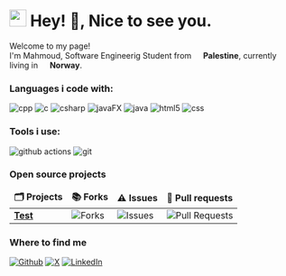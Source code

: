 <h1><img src="https://emojis.slackmojis.com/emojis/images/1531849430/4246/blob-sunglasses.gif?1531849430" width="30"/> Hey! 👋, Nice to see you.</h1>


<p>Welcome to my page! </br> I'm Mahmoud, Software Engineerig Student from <img src="https://cdn-icons-png.flaticon.com/512/168/168097.png" width="13"/> <b>Palestine</b>, currently living in <img src="https://cdn-icons-png.flaticon.com/512/168/168091.png" width="13"/> <b>Norway</b>. </p>
<h3>Languages i code with:</h3>
<p>
  <img alt="cpp" src="https://img.shields.io/badge/C%2B%2B-00599C?logo=c%2B%2B&logoColor=white&style=flat-square" />
  <img alt="c" src="https://img.shields.io/badge/c-%2300599C.svg?style=for-the-badge&logo=c&logoColor=white" />
  <img alt="csharp" src="https://img.shields.io/badge/c%23-%23239120.svg?style=for-the-badge&logo=csharp&logoColor=white" />
  <img alt="javaFX" src="https://img.shields.io/badge/JavaFX-00599C?logo=javafx&logoColor=white&style=flat-square" />
  <img alt="java" src="https://img.shields.io/badge/-Java-E34F26?logo=coffeescript&logoColor=white&logoWidth=30&style=for-the-badge" />
  <img alt="html5" src="https://img.shields.io/badge/-HTML5-E34F26?style=flat-square&logo=html5&logoColor=white" />
  <img alt="css" src="https://img.shields.io/badge/CSS3-1572B6?logo=css3&logoColor=white&style=flat-square" />
</p>
<h3>Tools i use:</h3>
<p>
  <img alt="github actions" src="https://img.shields.io/badge/-Github_Actions-2088FF?style=flat-square&logo=github-actions&logoColor=white" />
  <img alt="git" src="https://img.shields.io/badge/-Git-F05032?style=flat-square&logo=git&logoColor=white" />
</p>
<h3>Open source projects</h3>
<table>
  <thead align="center">
    <tr border: none;>
      <td><b>🗂️ Projects</b></td>
<!--       <td><b>⭐ Stars</b></td> -->
      <td><b>📚 Forks</b></td>
      <td><b>⚠️ Issues</b></td>
      <td><b>🧲 Pull requests</b></td>
    </tr>
  </thead>
  <tbody>
    <tr>
      <td><a href="https://github.com/intelicer"><b>Test</b></a></td>
<!--       <td><img alt="Stars" src="https://img.shields.io/github/stars/thmsgbrt/react-simple-pull-to-refresh?style=flat-square&labelColor=343b41"/></td> -->
      <td><img alt="Forks" src="https://img.shields.io/github/forks/thmsgbrt/react-simple-pull-to-refresh?style=flat-square&labelColor=343b41"/></td>
      <td><img alt="Issues" src="https://img.shields.io/github/issues/thmsgbrt/react-simple-pull-to-refresh?style=flat-square&labelColor=343b41"/></td>
      <td><img alt="Pull Requests" src="https://img.shields.io/github/issues-pr/thmsgbrt/react-simple-pull-to-refresh?style=flat-square&labelColor=343b41"/></td>
    </tr>
<!-- 	  <tr>
      <td><a href="https://github.com/thmsgbrt/Chrome-Extension-with-React-and-Typescript-Starter-Pack"><b>Typescript & React Chrome Extension Starter</b></a></td>
      <td><img alt="Stars" src="https://img.shields.io/github/stars/thmsgbrt/Chrome-Extension-with-React-and-Typescript-Starter-Pack?style=flat-square&labelColor=343b41"/></td>
      <td><img alt="Forks" src="https://img.shields.io/github/forks/thmsgbrt/Chrome-Extension-with-React-and-Typescript-Starter-Pack?style=flat-square&labelColor=343b41"/></td>
      <td><img alt="Issues" src="https://img.shields.io/github/issues/thmsgbrt/Chrome-Extension-with-React-and-Typescript-Starter-Pack?style=flat-square&labelColor=343b41"/></td>
      <td><img alt="Pull Requests" src="https://img.shields.io/github/issues-pr/thmsgbrt/Chrome-Extension-with-React-and-Typescript-Starter-Pack?style=flat-square&labelColor=343b41"/></td>
    </tr>
    <tr>
      <td><a href="https://github.com/thmsgbrt/nodejs-typescript-express-apollo-graphql-starter"><b>NodeJs Express TypeScript GraphQL Starter</b></a></td>
      <td><img alt="Stars" src="https://img.shields.io/github/stars/thmsgbrt/nodejs-typescript-express-apollo-graphql-starter?style=flat-square&labelColor=343b41"/></td>
      <td><img alt="Forks" src="https://img.shields.io/github/forks/thmsgbrt/nodejs-typescript-express-apollo-graphql-starter?style=flat-square&labelColor=343b41"/></td>
      <td><img alt="Issues" src="https://img.shields.io/github/issues/thmsgbrt/nodejs-typescript-express-apollo-graphql-starter?style=flat-square&labelColor=343b41"/></td>
      <td><img alt="Pull Requests" src="https://img.shields.io/github/issues-pr/thmsgbrt/nodejs-typescript-express-apollo-graphql-starter?style=flat-square&labelColor=343b41"/></td>
    </tr> -->
  </tbody>
</table>

<h3>Where to find me</h3>
<p>
	<a href="https://github.com/thmsgbrt" target="_blank"><img alt="Github" src="https://img.shields.io/badge/GitHub-181717?logo=github&logoColor=white&style=flat-square" /></a> 
	<a href="https://twitter.com/Intelicer" target="_blank"><img alt="X" src="https://img.shields.io/badge/-000000?logo=x&logoColor=white&style=flat-square" /></a> 
	<a href="https://www.linkedin.com/in/thomas-guibert" target="_blank"><img alt="LinkedIn" src="https://img.shields.io/badge/-0A66C2?logo=linkedin&logoColor=white&style=flat-square" /></a> 
</p>
